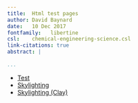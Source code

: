 ```yaml
---
title:  Html test pages  
author: David Baynard  
date:   10 Dec 2017  
fontfamily:   libertine
csl:    chemical-engineering-science.csl
link-citations: true
abstract: |  
    
...
```


-   [Test](tests/test.html)
-   [Skylighting](tests/skylighting.html)
-   [Skylighting (Clay)](tests/skylighting-clay.html)
